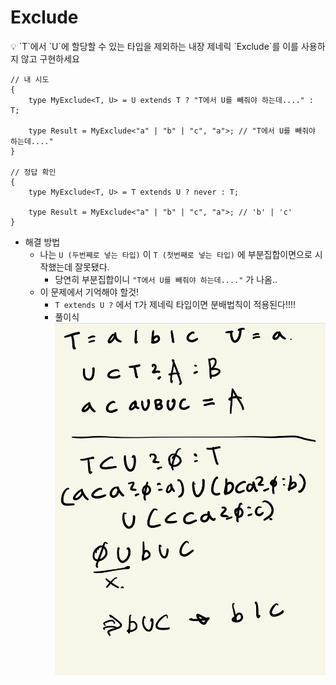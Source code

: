 # Exclude

<aside>
💡 `T`에서 `U`에 할당할 수 있는 타입을 제외하는 내장 제네릭 `Exclude<T, U>`를 이를 사용하지 않고 구현하세요

</aside>

```tsx
// 내 시도
{
    type MyExclude<T, U> = U extends T ? "T에서 U를 빼줘야 하는데...." : T;

    type Result = MyExclude<"a" | "b" | "c", "a">; // "T에서 U를 빼줘야 하는데...."
}

// 정답 확인
{
    type MyExclude<T, U> = T extends U ? never : T;

    type Result = MyExclude<"a" | "b" | "c", "a">; // 'b' | 'c'
}
```

-   해결 방법
    -   나는 `U (두번째로 넣는 타입)` 이 `T (첫번째로 넣는 타입)` 에 부분집합이면으로 시작했는데 잘못됐다.
        -   당연히 부분집합이니 `"T에서 U를 빼줘야 하는데...."` 가 나옴..
    -   이 문제에서 기억해야 할것!
        -   `T extends U ?` 에서 `T`가 제네릭 타입이면 분배법칙이 적용된다!!!!
        -   풀이식
            ![IMG_207067B386FD-1.jpeg](./img/IMG_207067B386FD-1.jpeg)
